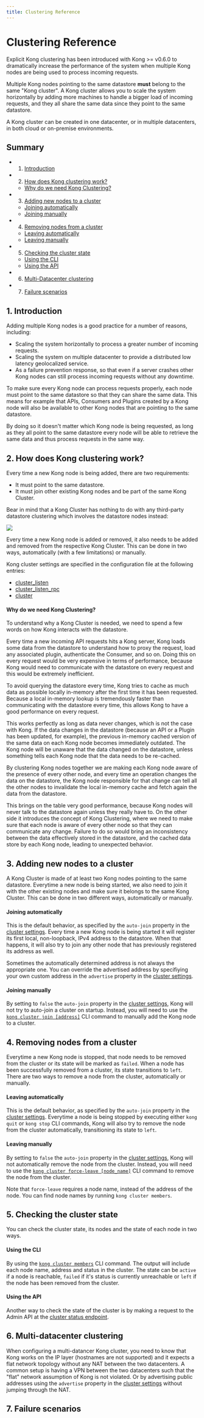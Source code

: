 ```yaml
---
title: Clustering Reference
---
```


# Clustering Reference

Explicit Kong clustering has been introduced with Kong >= v0.6.0 to dramatically increase the performance of the system when multiple Kong nodes are being used to process incoming requests.

Multiple Kong nodes pointing to the same datastore **must** belong to the same "Kong cluster". A Kong cluster allows you to scale the system horizontally by adding more machines to handle a bigger load of incoming requests, and they all share the same data since they point to the same datastore.

A Kong cluster can be created in one datacenter, or in multiple datacenters, in both cloud or on-premise environments.

## Summary

- 1. [Introduction][1]
- 2. [How does Kong clustering work?][2]
  - [Why do we need Kong Clustering?][2a]
- 3. [Adding new nodes to a cluster][3]
  - [Joining automatically][3a]
  - [Joining manually][3b]
- 4. [Removing nodes from a cluster][4]
  - [Leaving automatically][4a]
  - [Leaving manually][4b]
- 5. [Checking the cluster state][5]
  - [Using the CLI][5a]
  - [Using the API][5b]
- 6. [Multi-Datacenter clustering][6]
- 7. [Failure scenarios][7]

[1]: #1-introduction
[2]: #2-how-does-kong-clustering-work
[2a]: #why-do-we-need-kong-clustering
[3]: #3-adding-new-nodes-to-a-cluster
[3a]: #joining-automatically
[3b]: #joining-manually
[4]: #4-removing-nodes-from-a-cluster
[4a]: #leaving-automatically
[4b]: #leaving-manually
[5]: #5-checking-the-cluster-state
[5a]: #using-the-cli
[5b]: #using-the-api
[6]: #6-multi-datacenter-clustering
[7]: #7-failure-scenarios

## 1. Introduction

Adding multiple Kong nodes is a good practice for a number of reasons, including:

* Scaling the system horizontally to process a greater number of incoming requests.
* Scaling the system on multiple datacenter to provide a distributed low latency geolocalized service.
* As a failure prevention response, so that even if a server crashes other Kong nodes can still process incoming requests without any downtime.

To make sure every Kong node can process requests properly, each node must point to the same datastore so that they can share the same data. This means for example that APIs, Consumers and Plugins created by a Kong node will also be available to other Kong nodes that are pointing to the same datastore. 

By doing so it doesn't matter which Kong node is being requested, as long as they all point to the same datastore every node will be able to retrieve the same data and thus process requests in the same way.

## 2. How does Kong clustering work?

Every time a new Kong node is being added, there are two requirements:

* It must point to the same datastore.
* It must join other existing Kong nodes and be part of the same Kong Cluster.

Bear in mind that a Kong Cluster has nothing to do with any third-party datastore clustering which involves the datastore nodes instead:

<div class="alert alert-info">
  <a title="Kong Cluster" href="/assets/images/docs/cluster.png" target="_blank"><img src="/assets/images/docs/cluster.png"/></a>
</div>

Every time a new Kong node is added or removed, it also needs to be added and removed from the respective Kong Cluster. This can be done in two ways, automatically (with a few limitations) or manually.

Kong cluster settings are specified in the configuration file at the following entries:

* [cluster_listen][cluster_listen]
* [cluster_listen_rpc][cluster_listen_rpc]
* [cluster][cluster]

#### Why do we need Kong Clustering?

To understand why a Kong Cluster is needed, we need to spend a few words on how Kong interacts with the datastore.

Every time a new incoming API requests hits a Kong server, Kong loads some data from the datastore to understand how to proxy the request, load any associated plugin, authenticate the Consumer, and so on. Doing this on every request would be very expensive in terms of performance, because Kong would need to communicate with the datastore on every request and this would be extremely inefficient. 

To avoid querying the datastore every time, Kong tries to cache as much data as possible locally in-memory after the first time it has been requested. Because a local in-memory lookup is tremendously faster than communicating with the datastore every time, this allows Kong to have a good performance on every request.

This works perfectly as long as data never changes, which is not the case with Kong. If the data changes in the datastore (because an API or a Plugin has been updated, for example), the previous in-memory cached version of the same data on each Kong node becomes immediately outdated. The Kong node will be unaware that the data changed on the datastore, unless something tells each Kong node that the data needs to be re-cached.

By clustering Kong nodes together we are making each Kong node aware of the presence of every other node, and every time an operation changes the data on the datastore, the Kong node responsible for that change can tell all the other nodes to invalidate the local in-memory cache and fetch again the data from the datastore.

This brings on the table very good performance, because Kong nodes will never talk to the datastore again unless they really have to. On the other side it introduces the concept of Kong Clustering, where we need to make sure that each node is aware of every other node so that they can communicate any change. Failure to do so would bring an inconsistency between the data effectively stored in the datastore, and the cached data store by each Kong node, leading to unexpected behavior.

## 3. Adding new nodes to a cluster

A Kong Cluster is made of at least two Kong nodes pointing to the same datastore. Everytime a new node is being started, we also need to join it with the other existing nodes and make sure it belongs to the same Kong Cluster. This can be done in two different ways, automatically or manually.

#### Joining automatically

This is the default behavior, as specified by the `auto-join` property in the [cluster settings][cluster]. Every time a new Kong node is being started it will register its first local, non-loopback, IPv4 address to the datastore. When that happens, it will also try to join any other node that has previously registered its address as well.

Sometimes the automatically determined address is not always the appropriate one. You can override the advertised address by specifiying your own custom address in the `advertise` property in the [cluster settings][cluster].

#### Joining manually

By setting to `false` the `auto-join` property in the [cluster settings][cluster], Kong will not try to auto-join a cluster on startup. Instead, you will need to use the [`kong cluster join [address]`][cli-cluster] CLI command to manually add the Kong node to a cluster. 

## 4. Removing nodes from a cluster

Everytime a new Kong node is stopped, that node needs to be removed from the cluster or its state will be marked as `failed`. When a node has been successfully removed from a cluster, its state transitions to `left`. There are two ways to remove a node from the cluster, automatically or manually.

#### Leaving automatically

This is the default behavior, as specified by the `auto-join` property in the [cluster settings][cluster]. Everytime a node is being stopped by executing either `kong quit` or `kong stop` CLI commands, Kong will also try to remove the node from the cluster automatically, transitioning its state to `left`.

#### Leaving manually

By setting to `false` the `auto-join` property in the [cluster settings][cluster], Kong will not automatically remove the node from the cluster. Instead, you will need to use the [`kong cluster force-leave [node_name]`][cli-cluster] CLI command to remove the node from the cluster.

Note that `force-leave` requires a node name, instead of the address of the node. You can find node names by running `kong cluster members`.

## 5. Checking the cluster state

You can check the cluster state, its nodes and the state of each node in two ways.

#### Using the CLI

By using the [`kong cluster members`][cli-cluster] CLI command. The output will include each node name, address and status in the cluster. The state can be `active` if a node is reachable, `failed` if it's status is currently unreachable or `left` if the node has been removed from the cluster.

#### Using the API

Another way to check the state of the cluster is by making a request to the Admin API at the [cluster status endpoint][cluster-endpoint].

## 6. Multi-datacenter clustering

When configuring a multi-datancer Kong cluster, you need to know that Kong works on the IP layer (hostnames are not supported) and it expects a flat network topology without any NAT between the two datacenters. A common setup is having a VPN between the two datacenters such that the "flat" network assumption of Kong is not violated. Or by advertising public addresses using the `advertise` property in the [cluster settings][cluster] without jumping through the NAT.

## 7. Failure scenarios



[cluster_listen]: /docs/{{page.kong_version}}/configuration/#cluster_listen
[cluster_listen_rpc]: /docs/{{page.kong_version}}/configuration/#cluster_listen_rpc
[cluster]: /docs/{{page.kong_version}}/configuration/#cluster
[cli-cluster]: /docs/{{page.kong_version}}/cli/#cluster
[cluster-endpoint]: /docs/{{page.kong_version}}/admin-api/#retrieve-cluster-status

